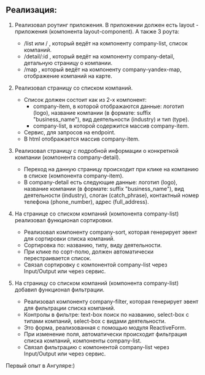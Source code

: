 ## Реализация:

1. Реализовал роутинг приложения.
	В приложении должен есть layout - приложения (компонента layout-component).
	А также 3 роута:
	- /list или / , который ведёт на компоненту company-list, список компаний.
	- /detail/:id , который ведёт на компоненту company-detail, детальную страницу о компании.
	- /map , который ведёт на компоненту company-yandex-map, отображение компаний на карте.

2. Реализовал страницу со списком компаний.
	- Список должен состоит как из 2-х компонент:
		- company-item, в которой отображаются данные: логотип (logo), название компании (в формате: suffix "business_name"), вид деятельности (industry) и тип (type).
		- company-list, в которой содержится массив company-item.
	- Сервис, для запросов на endpoint.
	- В html отображается массив company-item.
	
3. Реализовал страницу с подробной информации о конкретной компании (компонента company-detail).
	- Переход на данную страницу происходит при клике на компанию в списке (компонента company-item).
	- В company-detail есть следующие данные: логотип (logo), название компании (в формате: suffix "business_name"), вид деятельности (industry), слоган (catch_phrase), контактный номер телефона (phone_number), адрес (full_address).
	
4. На странице со списком компаний (компонента company-list) реализовал функционал сортировки.
	- Реализовал компоненту company-sort, которая генерирует эвент для сортировки списка компаний.
	- Сортировка по: названию, типу, виду деятельности.
	- При клике по сорт-полю, должен автоматически перестраивается список.
	- Связал сортировку с компонентой company-list через Input/Output или через сервис.

5.  На страницу со списком компаний (компонента company-list) добавил функционал фильтрации.
	- Реализовал компоненту company-filter, которая генерирует эвент для фильтрации списка компаний.
	- Контролы в фильтре: text-box поиск по названию, select-box с типами компаний, select-box с видами деятельности.
	- Это форма, реализованная с помощью модуля ReactiveForm.
	- При изменение поля, автоматически происходит фильтрация списка компаний, компоненты company-list.
	- Связал фильтрацию с компонентой company-list через Input/Output или через сервис.


Первый опыт в Ангуляре:)
